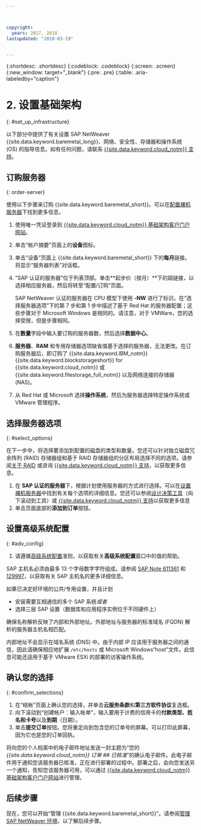 ```yaml
---



copyright:
  years: 2017, 2018
lastupdated: "2010-03-19"


---
```


{:shortdesc: .shortdesc}
{:codeblock: .codeblock}
{:screen: .screen}
{:new_window: target="_blank"}
{:pre: .pre}
{:table: .aria-labeledby="caption"}

# 2. 设置基础架构
{: #set_up_infrastructure}

以下部分中提供了有关设置 SAP NetWeaver {{site.data.keyword.baremetal_long}}、网络、安全性、存储器和操作系统 (OS) 的指导信息。如有任何问题，请联系 [{{site.data.keyword.cloud_notm}} 支持](https://console.bluemix.net/docs/get-support/howtogetsupport.html#getting-customer-support)。

## 订购服务器
{: order-server}

使用以下步骤来订购 {{site.data.keyword.baremetal_short}}。可以在[配置裸机服务器](https://console.bluemix.net/docs/bare-metal/configuring.html#configuring-your-bare-metal-server)下找到更多信息。

1. 使用唯一凭证登录到 [{{site.data.keyword.cloud_notm}} 基础架构客户门户网站](https://control.softlayer.com)。
2. 单击“帐户摘要”页面上的**设备**图标。
3. 单击“设备”页面上 {{site.data.keyword.baremetal_short}} 下的**每月**链接。将显示“服务器列表”对话框。
4. “SAP 认证的服务器”位于列表顶部。单击**起步价（按月）**下的超链接，以选择相应服务器，然后将转至“配置/订购”页面。 

   SAP NetWeaver 认证的服务器在 CPU 模型下使用 **-NW** 进行了标识。在“选择服务器选项”下的第 7 步和第 1 步中描述了基于 Red Hat 的服务器配置；这些步骤对于 Microsoft Windows 是相同的。请注意，对于 VMWare，您的选择受限，但是步骤相同。
   
5. 在**数量**字段中输入要订购的服务器数，然后选择**数据中心**。
6. **服务器**、**RAM** 和专用存储器选项缺省值基于选择的服务器，无法更改。在订购服务器后，即订购了 {{site.data.keyword.IBM_notm}} {{site.data.keyword.blockstorageshort}} for {{site.data.keyword.cloud_notm}} 或 {{site.data.keyword.filestorage_full_notm}} 以及网络连接的存储器 (NAS)。
7. 从 Red Hat 或 Microsoft 选择**操作系统**，然后为服务器选择特定操作系统或 VMware 管理程序。

## 选择服务器选项
{: #select_options}

在下一步中，将选择要添加到配置的磁盘的类型和数量。您还可以针对独立磁盘冗余阵列 (RAID) 存储器组和基于 RAID 存储器组的分区布局选择不同的选项。请参阅[关于 RAID](https://console.bluemix.net/docs/bare-metal/what-raid.html#about-raid) 或咨询 [{{site.data.keyword.cloud_notm}} 支持](https://console.bluemix.net/docs/get-support/howtogetsupport.html#getting-customer-support)，以获取更多信息。

1. 在 **SAP 认证的服务器**下，根据计划使用服务器的方式进行选择。可以在[设置裸机服务器](https://console.bluemix.net/docs/bare-metal/configuring.html#setting-up-your-bare-metal-servers)中找到有关每个选项的详细信息。您还可以参阅[设计决策工具](https://github.com/ibm-cloud-architecture/infrastructure-design-decision-tool)（向下滚动到工具）或 [{{site.data.keyword.cloud_notm}} 支持](https://console.bluemix.net/docs/get-support/howtogetsupport.html#getting-customer-support)以获取更多信息
2. 单击页面底部的**添加到订单**按钮。

## 设置高级系统配置
{: #adv_config}

1. 请遵循[高级系统配置](https://console.bluemix.net/docs/bare-metal/configuring.html#advanced-system-configuration)准则，以获取有关**高级系统配置**窗口中的值的帮助。

SAP 主机名必须由最多 13 个字母数字字符组成。请参阅 [SAP Note 611361](https://launchpad.support.sap.com/#/611361) 和 [129997](https://launchpad.support.sap.com/#/129997)，以获取有关 SAP 主机名的更多详细信息。 

如果已决定好环境的公共/专用设置，并且计划
  * 安装需要互相通信的多个 SAP 系统*或者*
  * 选择三层 SAP 设置（数据库和应用程序实例位于不同硬件上）
  
确保名称解析反映了内部和外部地址。外部地址与服务器的标准域名 (FQDN) 解析的服务器主机名相匹配。 

内部地址不会显示在域名系统 (DNS) 中。由于内部 IP 应该用于服务器之间的通信，因此请确保相应地扩展 `/etc/hosts` 或 Microsoft Windows“host”文件。此信息可能还适用于基于 VMware ESXi 的部署的访客操作系统。

## 确认您的选择
{: #confirm_selections}

1. 在“结帐”页面上确认您的选择，并单击**云服务条款**和**第三方软件协议**复选框。
2. 向下滚动到“创建帐户：输入帐单”，输入要用于计费的信用卡的**付款类型、姓名和卡号**以及**到期**（日期）。
3. 单击**提交订单**按钮。您将重定向到包含您的订单号的屏幕。可以打印此屏幕，因为它也是您的订单回执。

将向您的个人档案中的电子邮件地址发送一封主题为“您的 _{{site.data.keyword.cloud_notm}} 订单 ## 已核准_”的确认电子邮件。此电子邮件用于通知您该服务器已核准，正在进行部署的过程中。部署之后，会向您发送另一个通知，告知您该服务器可用，可以通过 [{{site.data.keyword.cloud_notm}} 基础架构客户门户网站](https://control.softlayer.com)进行管理。

## 后续步骤

现在，您可以开始“管理 {{site.data.keyword.baremetal_short}}”。请参阅[管理 SAP NetWeaver 环境](/docs/infrastructure/sap-netweaver/sap-manage-environment.html)，以了解后续步骤。
